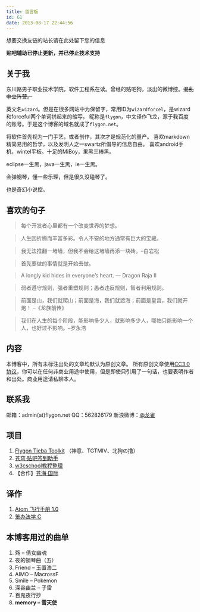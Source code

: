 ```yaml
---
title: 留言板
id: 61
date: 2013-08-17 22:44:56
---
```


想要交换友链的站长请在此处留下您的信息

**贴吧辅助已停止更新，并已停止技术支持**

## 关于我

东川路男子职业技术学院，软件工程系在读。曾经的贴吧狗，淡出的微博控。~~混乱中立阵营。~~

英文名`wizard`。但是在很多网站中为保留字，常用ID为`wizardforcel`，是wizard和forceful两个单词拼起来的缩写。
昵称是`flygon`，中文译作飞龙，源于我百度的账号。于是这个博客的域名就成了`flygon.net`。

将软件首先视为一门手艺，或者创作，其次才是规范化的量产。
喜欢markdown精简易用的哲学，以及发明人之一swartz所倡导的信息自由。
喜欢android手机，wintel平板。十足的MiBoy，果黑三棒黑。

eclipse一生黑，java一生黑，ie一生黑。

会弹钢琴，懂一些乐理，但是很久没碰琴了。

也是奇幻小说控。

## 喜欢的句子

> 每个开发者心里都有一个改变世界的梦想。

> 人生因折腾而丰富多彩。令人不安的地方通常有巨大的宝藏。

> 我无法推翻一堵墙，但我不会给这堵墙再添一块砖。–白岩松

> 首先要做的事情就是开始去做。

> A longly kid hides in everyone’s heart. — Dragon Raja II

> 弱者遵守规则，强者重塑规则；愚者违反规则，智者利用规则。

> 前面是山，我们就爬山；前面是海，我们就渡海；前面是皇宫，我们就开炮！ –《龙族前传》

> 我们在人生的每个阶段，能影响多少人，就影响多少人，哪怕只能影响一个人，也好过不影响。–罗永浩

## 内容

本博客中，所有未标注出处的文章均默认为原创文章。
所有原创文章使用[CC3.0协议](http://creativecommons.org/licenses/by-nc-sa/3.0/cn/)，你可以在任何非商业用途中使用，但是即使只引用了一句话，也要表明作者和出处。商业用途请私聊本人。

## 联系我

邮箱：admin(at)flygon.net
QQ：562826179
新浪微博：[@龙雀](http://weibo.com/wizardforcel)

## 项目

1.  [Flygon Tieba Toolkit](https://github.com/wizardforcel/FlygonTiebaToolkit)
    （神意、TGTMIV、北狗の撸）
2.  [苍穹·贴吧签到助手](https://github.com/wizardforcel/firmament)
3.  [w3cschool教程整理](/archives/427)
4.  【合作】[苍海·国际](http://www.258ch.com)

## 译作

1.  [Atom 飞行手册 1.0](https://www.gitbook.com/book/wizardforcel/atom-flight-manual-zh-cn/details)
2.  [笨办法学 C](https://github.com/wizardforcel/lcthw-zh)

## 本博客用过的曲单

1.  殇 – 倩女幽魂
2.  夜的钢琴曲（五）
3.  Friend – 玉置浩二
4.  AIMO – MacrossF
5.  Smile – Pokemon
6.  深谷幽兰 – 子雷
7.  百鬼夜行抄
8.  **memory – 雪天使**